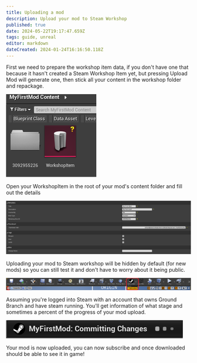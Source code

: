 ```yaml
---
title: Uploading a mod
description: Upload your mod to Steam Workshop
published: true
date: 2024-05-22T19:17:47.659Z
tags: guide, unreal
editor: markdown
dateCreated: 2024-01-24T16:16:50.118Z
---
```


First we need to prepare the workshop item data, if you don't have one that because it hasn't created a Steam Workshop Item yet, but pressing Upload Mod will generate one, then stick all your content in the workshop folder and repackage.

![](/images/uploading-a-mod/upload_mod_folder.png)

Open your WorkshopItem in the root of your mod's content folder and fill out the details

![](/images/uploading-a-mod/workshop_item_details.png)

Uploading your mod to Steam workshop will be hidden by default (for new mods) so you can still test it and don't have to worry about it being public.

![](/images/uploading-a-mod/toolbar_upload_a_mod._2png.png)

Assuming you're logged into Steam with an account that owns Ground Branch and have steam running. You'll get information of what stage and sometimes a percent of the progress of your mod upload.

![](/images/uploading-a-mod/upload_mod_progress.png)

Your mod is now uploaded, you can now subscribe and once downloaded should be able to see it in game!